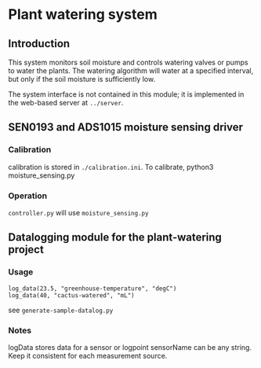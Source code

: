# Plant watering system
## Introduction
This system monitors soil moisture and controls watering valves or pumps to 
water the plants. The watering algorithm will water at a specified interval,
but only if the soil moisture is sufficiently low. 

The system interface is not contained in this module; it is 
implemented in the web-based server at `../server`.

## SEN0193 and ADS1015 moisture sensing driver
### Calibration
calibration is stored in `./calibration.ini`. To calibrate, 
    python3 moisture_sensing.py
### Operation
`controller.py` will use `moisture_sensing.py`

## Datalogging module for the plant-watering project
### Usage

    log_data(23.5, "greenhouse-temperature", "degC")
    log_data(40, "cactus-watered", "mL")

see `generate-sample-datalog.py`
### Notes
logData stores data for a sensor or logpoint
sensorName can be any string. Keep it consistent for each measurement source.
